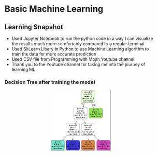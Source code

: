 # Basic Machine Learning

## Learning Snapshot
- Used Jupyter Notebook to run the python code in a way I can visualize the results much more comfortably compared to a regular terminal
- Used SkLearn Libary in Python to use Machine Learning algorithm to train the data for more accurate prediction
- Used CSV file from Programming with Mosh Youtube channel
- Thank you to the Youtube channel for taking me into the journey of learning ML
 
### Decision Tree after training the model
<p align="center">
    <img src="https://github.com/gyaltsentenzin/Basic-Machine-Learning/blob/main/DecisionTree.png" height="200" width="200" >
</p>
